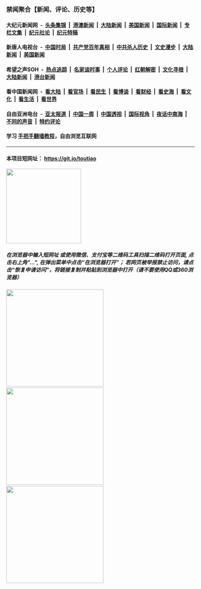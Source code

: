 ### 禁闻聚合【新闻、评论、历史等】

#### 大纪元新闻网 &nbsp;-&nbsp; [头条集锦](indexes/E头条集锦.md?t=03150502) &nbsp;|&nbsp; [港澳新闻](indexes/E港澳新闻.md?t=03150502)  &nbsp;|&nbsp; [大陆新闻](indexes/E大陆新闻.md?t=03150502) &nbsp;|&nbsp; [美国新闻](indexes/E美国新闻.md?t=03150502) &nbsp;|&nbsp; [国际新闻](indexes/E国际新闻.md?t=03150502) &nbsp;|&nbsp; [专栏文集](indexes/E专栏文集.md?t=03150502) &nbsp;|&nbsp; [纪元社论](indexes/E纪元社论.md?t=03150502) &nbsp;|&nbsp; [纪元特稿](indexes/E纪元特稿.md?t=03150502) 

#### 新唐人电视台 &nbsp;-&nbsp; [中国时局](indexes/N中国时局.md?t=03150502) &nbsp;|&nbsp; [共产党百年真相](indexes/N共产党百年真相.md?t=03150502) &nbsp;|&nbsp; [中共杀人历史](indexes/N中共杀人历史.md?t=03150502) &nbsp;|&nbsp; [文史漫步](indexes/N文史漫步.md?t=03150502) &nbsp;|&nbsp; [大陆新闻](indexes/N大陆新闻.md?t=03150502) &nbsp;|&nbsp; [美国新闻](indexes/N美国新闻.md?t=03150502)

#### 希望之声SOH &nbsp;-&nbsp; [热点追踪](indexes/H热点追踪.md?t=03150502) &nbsp;|&nbsp; [名家谈时事](indexes/H名家谈时事.md?t=03150502) &nbsp;|&nbsp; [个人评论](indexes/H个人评论.md?t=03150502)  &nbsp;|&nbsp; [红朝解密](indexes/H红朝解密.md?t=03150502) &nbsp;|&nbsp; [文化寻根](indexes/H文化寻根.md?t=03150502) &nbsp;|&nbsp; [大陆新闻](indexes/H大陆新闻.md?t=03150502) &nbsp;|&nbsp; [港台新闻](indexes/H港台新闻.md?t=03150502)

#### 看中国新闻网 &nbsp;-&nbsp; [看大陆](indexes/S看大陆.md?t=03150502) &nbsp;|&nbsp; [看官场](indexes/S看官场.md?t=03150502) &nbsp;|&nbsp; [看民生](indexes/S看民生.md?t=03150502)  &nbsp;|&nbsp; [看博谈](indexes/S看博谈.md?t=03150502) &nbsp;|&nbsp; [看财经](indexes/S看财经.md?t=03150502) &nbsp;|&nbsp; [看史海](indexes/S看史海.md?t=03150502) &nbsp;|&nbsp; [看文化](indexes/S看文化.md?t=03150502) &nbsp;|&nbsp; [看生活](indexes/S看生活.md?t=03150502) &nbsp;|&nbsp; [看世界](indexes/S看世界.md?t=03150502)

#### 自由亚洲电台 &nbsp;-&nbsp; [亚太报道](indexes/R亚太报道.md?t=03150502) &nbsp;|&nbsp; [中国一周](indexes/R中国一周.md?t=03150502) &nbsp;|&nbsp; [中国透视](indexes/R中国透视.md?t=03150502)  &nbsp;|&nbsp; [国际视角](indexes/R国际视角.md?t=03150502) &nbsp;|&nbsp; [夜话中南海](indexes/R夜话中南海.md?t=03150502) &nbsp;|&nbsp; [不同的声音](indexes/R不同的声音.md?t=03150502) &nbsp;|&nbsp; [特约评论](indexes/R特约评论.md?t=03150502)

#### 学习 [手把手翻墙教程](https://github.com/gfw-breaker/guides/wiki)，自由浏览互联网

----

#### 本项目短网址： https://git.io/toutiao
<img src="https://raw.githubusercontent.com/gfw-breaker/banned-news/master/scripts/img/qr.png" width="200px"/>  

##### 在浏览器中输入短网址 或使用微信、支付宝等二维码工具扫描二维码打开页面, 点击右上角"...", 在弹出菜单中点击“在浏览器打开”； 若网页被举报禁止访问，请点击“恢复申请访问”，将链接复制并粘贴到浏览器中打开（请不要使用QQ或360浏览器）

<img src="https://raw.githubusercontent.com/gfw-breaker/banned-news/master/scripts/img/1.png" width="260px"/> &nbsp; <img src="https://raw.githubusercontent.com/gfw-breaker/banned-news/master/scripts/img/2.png" width="260px"/> &nbsp; <img src="https://raw.githubusercontent.com/gfw-breaker/banned-news/master/scripts/img/3.png" width="260px"/>
